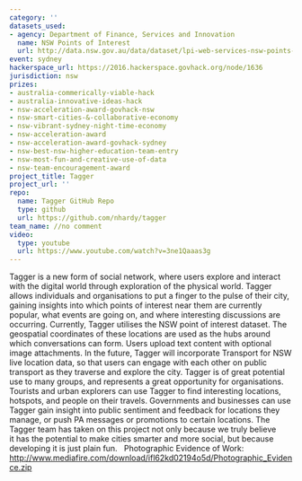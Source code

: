 ```yaml
---
category: ''
datasets_used:
- agency: Department of Finance, Services and Innovation
  name: NSW Points of Interest
  url: http://data.nsw.gov.au/data/dataset/lpi-web-services-nsw-points-of-interest
event: sydney
hackerspace_url: https://2016.hackerspace.govhack.org/node/1636
jurisdiction: nsw
prizes:
- australia-commerically-viable-hack
- australia-innovative-ideas-hack
- nsw-acceleration-award-govhack-nsw
- nsw-smart-cities-&-collaborative-economy
- nsw-vibrant-sydney-night-time-economy
- nsw-acceleration-award
- nsw-acceleration-award-govhack-sydney
- nsw-best-nsw-higher-education-team-entry
- nsw-most-fun-and-creative-use-of-data
- nsw-team-encouragement-award
project_title: Tagger
project_url: ''
repo:
  name: Tagger GitHub Repo
  type: github
  url: https://github.com/nhardy/tagger
team_name: //no comment
video:
  type: youtube
  url: https://www.youtube.com/watch?v=3ne1Qaaas3g
---
```


Tagger is a new form of social network, where users explore and interact with the digital world through exploration of the physical world.
Tagger allows individuals and organisations to put a finger to the pulse of their city, gaining insights into which points of interest near them are currently popular, what events are going on, and where interesting discussions are occurring.
Currently, Tagger utilises the NSW point of interest dataset. The geospatial coordinates of these locations are used as the hubs around which conversations can form. Users upload text content with optional image attachments. In the future, Tagger will incorporate Transport for NSW live location data, so that users can engage with each other on public transport as they traverse and explore the city.
Tagger is of great potential use to many groups, and represents a great opportunity for organisations. Tourists and urban explorers can use Tagger to find interesting locations, hotspots, and people on their travels. Governments and businesses can use Tagger gain insight into public sentiment and feedback for locations they manage, or push PA messages or promotions to certain locations.
The Tagger team has taken on this project not only because we truly believe it has the potential to make cities smarter and more social, but because developing it is just plain fun.
 
Photographic Evidence of Work:
http://www.mediafire.com/download/ifl62kd02194o5d/Photographic_Evidence.zip